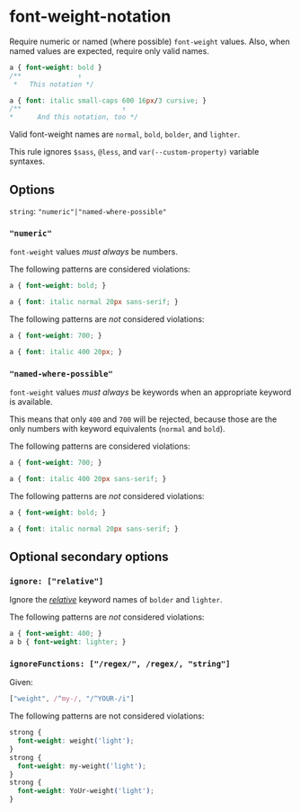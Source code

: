 # font-weight-notation

Require numeric or named (where possible) `font-weight` values. Also, when named values are expected, require only valid names.

```css
a { font-weight: bold }
/**              ↑
 *   This notation */

a { font: italic small-caps 600 16px/3 cursive; }
/**                         ↑
*      And this notation, too */
```

Valid font-weight names are `normal`, `bold`, `bolder`, and `lighter`.

This rule ignores `$sass`, `@less`, and `var(--custom-property)` variable syntaxes.

## Options

`string`: `"numeric"|"named-where-possible"`

### `"numeric"`

`font-weight` values *must always* be numbers.

The following patterns are considered violations:

```css
a { font-weight: bold; }
```

```css
a { font: italic normal 20px sans-serif; }
```

The following patterns are *not* considered violations:

```css
a { font-weight: 700; }
```

```css
a { font: italic 400 20px; }
```

### `"named-where-possible"`

`font-weight` values *must always* be keywords when an appropriate keyword is available.

This means that only `400` and `700` will be rejected, because those are the only numbers with keyword equivalents (`normal` and `bold`).

The following patterns are considered violations:

```css
a { font-weight: 700; }
```

```css
a { font: italic 400 20px sans-serif; }
```

The following patterns are *not* considered violations:

```css
a { font-weight: bold; }
```

```css
a { font: italic normal 20px sans-serif; }
```

## Optional secondary options

### `ignore: ["relative"]`

Ignore the [*relative*](https://drafts.csswg.org/css-fonts/#font-weight-prop) keyword names of `bolder` and `lighter`.

The following patterns are *not* considered violations:

```css
a { font-weight: 400; }
a b { font-weight: lighter; }
```

### `ignoreFunctions: ["/regex/", /regex/, "string"]`

Given:

```js
["weight", /^my-/, "/^YOUR-/i"]
```

The following patterns are not considered violations:

```css
strong {
  font-weight: weight('light');
}
strong {
  font-weight: my-weight('light');
}
strong {
  font-weight: YoUr-weight('light');
}
```
